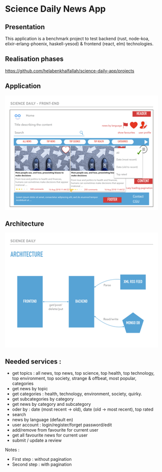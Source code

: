 # Science Daily News App

## Presentation 

This application is a benchmark project to test backend (rust, node-koa, elixir-erlang-phoenix, haskell-yesod) & frontend (react, elm) technologies.

## Realisation phases

https://github.com/helabenkhalfallah/science-daily-app/projects

## Application

![APP](./SCIENCE-DAILY-APP.jpeg)


## Architecture 

![ARCHITECTURE](./SCIENCE-DAILY-ARCHITECTURE.jpeg)


## Needed services :

- get topics : all news, top news, top science, top health, top technology, top environment, top society, strange & offbeat, most popular, categories
- get news by topic
- get categories : health, technology, environment, society, quirky.
- get subcategories by category
- get news by category and subcategory
- oder by : date (most recent -> old), date (old -> most recent), top rated
- search
- news by language (default en)
- user account : login/register/forget password/edit
- add/remove from favourite for current user
- get all favourite news for current user
- submit / update a review

Notes :

- First step : without pagination
- Second step : with pagination
